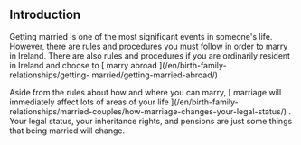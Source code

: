 ##  Introduction

Getting married is one of the most significant events in someone's life.
However, there are rules and procedures you must follow in order to marry in
Ireland. There are also rules and procedures if you are ordinarily resident in
Ireland and choose to [ marry abroad ](/en/birth-family-relationships/getting-
married/getting-married-abroad/) .

Aside from the rules about how and where you can marry, [ marriage will
immediately affect lots of areas of your life ](/en/birth-family-
relationships/married-couples/how-marriage-changes-your-legal-status/) . Your
legal status, your inheritance rights, and pensions are just some things that
being married will change.

